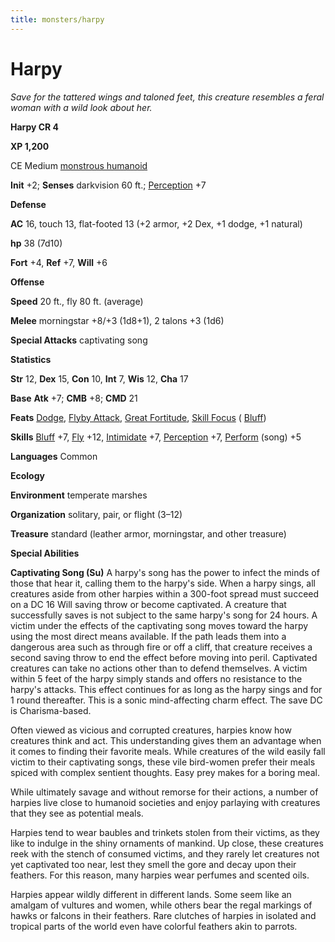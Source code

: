 ```yaml
---
title: monsters/harpy
---
```

# Harpy

_Save for the tattered wings and taloned feet, this creature resembles a feral woman with a wild look about her._

**Harpy CR 4**

**XP 1,200**

CE Medium [monstrous humanoid](creatureTypes#_monstrous-humanoid)

**Init** +2; **Senses** darkvision 60 ft.; [Perception](../skills/perception#_perception) +7

**Defense**

**AC** 16, touch 13, flat-footed 13 (+2 armor, +2 Dex, +1 dodge, +1 natural)

**hp** 38 (7d10)

**Fort** +4, **Ref** +7, **Will** +6

**Offense**

**Speed** 20 ft., fly 80 ft. (average)

**Melee** morningstar +8/+3 (1d8+1), 2 talons +3 (1d6)

**Special Attacks** captivating song

**Statistics**

**Str** 12, **Dex** 15, **Con** 10, **Int** 7, **Wis** 12, **Cha** 17

**Base**  **Atk** +7; **CMB** +8; **CMD** 21

**Feats** [Dodge](../feats#_dodge), [Flyby Attack](monsterFeats#_flyby-attack), [Great Fortitude](../feats#_great-fortitude), [Skill Focus](../feats#_skill-focus) ( [Bluff](../skills/bluff#_bluff))

**Skills** [Bluff](../skills/bluff#_bluff) +7, [Fly](../skills/fly#_fly) +12, [Intimidate](../skills/intimidate#_intimidate) +7, [Perception](../skills/perception#_perception) +7, [Perform](../skills/perform#_perform) (song) +5

**Languages** Common

**Ecology**

**Environment** temperate marshes

**Organization** solitary, pair, or flight (3–12)

**Treasure** standard (leather armor, morningstar, and other treasure)

**Special Abilities**

**Captivating Song (Su)** A harpy's song has the power to infect the minds of those that hear it, calling them to the harpy's side. When a harpy sings, all creatures aside from other harpies within a 300-foot spread must succeed on a DC 16 Will saving throw or become captivated. A creature that successfully saves is not subject to the same harpy's song for 24 hours. A victim under the effects of the captivating song moves toward the harpy using the most direct means available. If the path leads them into a dangerous area such as through fire or off a cliff, that creature receives a second saving throw to end the effect before moving into peril. Captivated creatures can take no actions other than to defend themselves. A victim within 5 feet of the harpy simply stands and offers no resistance to the harpy's attacks. This effect continues for as long as the harpy sings and for 1 round thereafter. This is a sonic mind-affecting charm effect. The save DC is Charisma-based.

Often viewed as vicious and corrupted creatures, harpies know how creatures think and act. This understanding gives them an advantage when it comes to finding their favorite meals. While creatures of the wild easily fall victim to their captivating songs, these vile bird-women prefer their meals spiced with complex sentient thoughts. Easy prey makes for a boring meal.

While ultimately savage and without remorse for their actions, a number of harpies live close to humanoid societies and enjoy parlaying with creatures that they see as potential meals.

Harpies tend to wear baubles and trinkets stolen from their victims, as they like to indulge in the shiny ornaments of mankind. Up close, these creatures reek with the stench of consumed victims, and they rarely let creatures not yet captivated too near, lest they smell the gore and decay upon their feathers. For this reason, many harpies wear perfumes and scented oils.

Harpies appear wildly different in different lands. Some seem like an amalgam of vultures and women, while others bear the regal markings of hawks or falcons in their feathers. Rare clutches of harpies in isolated and tropical parts of the world even have colorful feathers akin to parrots.

